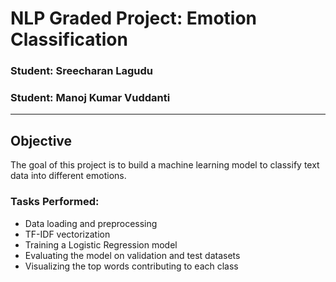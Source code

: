 # NLP Graded Project: Emotion Classification
### Student: Sreecharan Lagudu
### Student: Manoj Kumar Vuddanti
---

## Objective
The goal of this project is to build a machine learning model to classify text data into different emotions.

### Tasks Performed:
- Data loading and preprocessing
- TF-IDF vectorization
- Training a Logistic Regression model
- Evaluating the model on validation and test datasets
- Visualizing the top words contributing to each class
